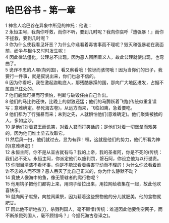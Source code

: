 # 哈巴谷书 - 第一章
  
 1 神言人哈巴谷在异象中所见的神托：他说：  
 2 永恒主阿，我向你呼救，而你不听，要到几时呢？我向你哀呼『遭强暴！』而你不拯救，要到几时呢？  
 3 你为什么使我看见奸恶？为什么你迳看着毒害事而不理呢？毁灭和强暴老在我面前，纷争与相斗又时时发生呢！  
 4 因此律法僵化，公理总不出现。因为恶人围困着义人，故此公理就使出现，也弯曲了。  
 5 诡诈不忠的人哪(向列国)，看又察看哦！惊讶而骇愕哦！因为当你们的日子，我要行一件事，就是叙说出来，你们也总不信的。  
 6 因为你看吧，我在激起迦勒底人，那残酷暴躁的国，那向广大地区进发，占据不属自己住处的。  
 7 他们威武可畏而可惧怕，判断与破毁任由自己作出。  
 8 他们的马比豹还快，比晚上的豺狼还猛；他们的马腾跃着飞跑(传统似重复误写；意难确定。参死海古卷)，从远方而来，飞临如鹰，急着要吃。  
 9 他们都为了行强暴而来；未到之先，人就惧怕他们(意难确定)。他们聚集被掳的人，多如尘沙。  
 10 是他们对着君王而讥笑，对着人君而打笑话的；是他们对着一切堡垒而戏笑的，因为他们堆土垒去攻取它。  
 11 然后风一扫，他们就过去，显为有罪！嘿，这就是他们的势力，他们所看为神的(意难确定)！  
 12 永恒主阿，你不是从亘古就有吗？我的上帝，我的圣者阿，你是不死的(传统：我们必不死)。永恒主阿，你派定他们以施判罚，磐石阿，你设立他为以行谴责。  
 13 你眼目清洁不看坏事，你是不能迳看着毒害举动而不理的！为什么你迳看着诡诈不忠的人而不理？恶人吞灭了比自己正义的，你为什么静默不动？  
 14 竟使人像海中的鱼，像无管辖者的爬行物呢？  
 15 他用钩子把他们都钩上来，用网子给拉出来，用拉网给收集在一起，故此他欢喜快乐。  
 16 就向网子献祭，向拉网熏祭，因为藉着这些祭物他的分儿就肥美，他的食物就肥甘。  
 17 因此他不断地拔刀，杀戮列国人，毫不顾惜(传统：难道因此他要倒空网子，而不断杀戮列国人，毫不顾惜吗？』今据死海古卷译之)。